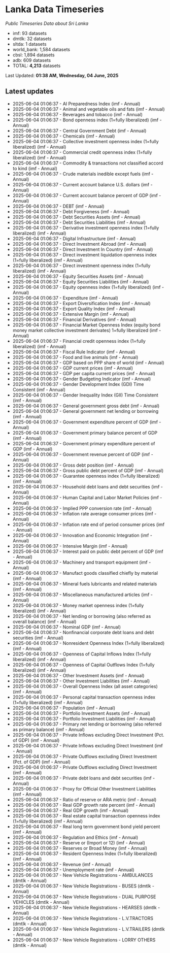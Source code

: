 # Lanka Data Timeseries
*Public Timeseries Data about Sri Lanka*

* imf: 93 datasets
* dmtlk: 32 datasets
* sltda: 1 datasets
* world_bank: 1,584 datasets
* cbsl: 1,894 datasets
* adb: 609 datasets
* TOTAL: **4,213** datasets

Last Updated: **01:38 AM, Wednesday, 04 June, 2025**

## Latest updates

* 2025-06-04 01:06:37 - AI Preparedness Index (imf - Annual)
* 2025-06-04 01:06:37 - Animal and vegetable oils and fats (imf - Annual)
* 2025-06-04 01:06:37 - Beverages and tobacco (imf - Annual)
* 2025-06-04 01:06:37 - Bond openness index (1=fully liberalized) (imf - Annual)
* 2025-06-04 01:06:37 - Central Government Debt (imf - Annual)
* 2025-06-04 01:06:37 - Chemicals (imf - Annual)
* 2025-06-04 01:06:37 - Collective investment openness index (1=fully liberalized) (imf - Annual)
* 2025-06-04 01:06:37 - Commercial credit openness index (1=fully liberalized) (imf - Annual)
* 2025-06-04 01:06:37 - Commodity & transactions not classified accord to kind (imf - Annual)
* 2025-06-04 01:06:37 - Crude materials inedible except fuels (imf - Annual)
* 2025-06-04 01:06:37 - Current account balance U.S. dollars (imf - Annual)
* 2025-06-04 01:06:37 - Current account balance percent of GDP (imf - Annual)
* 2025-06-04 01:06:37 - DEBT (imf - Annual)
* 2025-06-04 01:06:37 - Debt Forgiveness (imf - Annual)
* 2025-06-04 01:06:37 - Debt Securities Assets (imf - Annual)
* 2025-06-04 01:06:37 - Debt Securities Liabilities (imf - Annual)
* 2025-06-04 01:06:37 - Derivative investment openness index (1=fully liberalized) (imf - Annual)
* 2025-06-04 01:06:37 - Digital Infrastructure (imf - Annual)
* 2025-06-04 01:06:37 - Direct Investment Abroad (imf - Annual)
* 2025-06-04 01:06:37 - Direct Investment In Country (imf - Annual)
* 2025-06-04 01:06:37 - Direct investment liquidation openness index (1=fully liberalized) (imf - Annual)
* 2025-06-04 01:06:37 - Direct investment openness index (1=fully liberalized) (imf - Annual)
* 2025-06-04 01:06:37 - Equity Securities Assets (imf - Annual)
* 2025-06-04 01:06:37 - Equity Securities Liabilities (imf - Annual)
* 2025-06-04 01:06:37 - Equity openness index (1=fully liberalized) (imf - Annual)
* 2025-06-04 01:06:37 - Expenditure (imf - Annual)
* 2025-06-04 01:06:37 - Export Diversification Index (imf - Annual)
* 2025-06-04 01:06:37 - Export Quality Index (imf - Annual)
* 2025-06-04 01:06:37 - Extensive Margin (imf - Annual)
* 2025-06-04 01:06:37 - Financial Derivatives (imf - Annual)
* 2025-06-04 01:06:37 - Financial Market Openness Index (equity bond money market collective investment derivates) 1=fully liberalized (imf - Annual)
* 2025-06-04 01:06:37 - Financial credit openness index (1=fully liberalized) (imf - Annual)
* 2025-06-04 01:06:37 - Fiscal Rule Indicator (imf - Annual)
* 2025-06-04 01:06:37 - Food and live animals (imf - Annual)
* 2025-06-04 01:06:37 - GDP based on PPP share of world (imf - Annual)
* 2025-06-04 01:06:37 - GDP current prices (imf - Annual)
* 2025-06-04 01:06:37 - GDP per capita current prices (imf - Annual)
* 2025-06-04 01:06:37 - Gender Budgeting Indicator (imf - Annual)
* 2025-06-04 01:06:37 - Gender Development Index (GDI) Time Consistent (imf - Annual)
* 2025-06-04 01:06:37 - Gender Inequality Index (GII) Time Consistent (imf - Annual)
* 2025-06-04 01:06:37 - General government gross debt (imf - Annual)
* 2025-06-04 01:06:37 - General government net lending or borrowing (imf - Annual)
* 2025-06-04 01:06:37 - Government expenditure percent of GDP (imf - Annual)
* 2025-06-04 01:06:37 - Government primary balance percent of GDP (imf - Annual)
* 2025-06-04 01:06:37 - Government primary expenditure percent of GDP (imf - Annual)
* 2025-06-04 01:06:37 - Government revenue percent of GDP (imf - Annual)
* 2025-06-04 01:06:37 - Gross debt position (imf - Annual)
* 2025-06-04 01:06:37 - Gross public debt percent of GDP (imf - Annual)
* 2025-06-04 01:06:37 - Guarantee openness index (1=fully liberalized) (imf - Annual)
* 2025-06-04 01:06:37 - Household debt loans and debt securities (imf - Annual)
* 2025-06-04 01:06:37 - Human Capital and Labor Market Policies (imf - Annual)
* 2025-06-04 01:06:37 - Implied PPP conversion rate (imf - Annual)
* 2025-06-04 01:06:37 - Inflation rate average consumer prices (imf - Annual)
* 2025-06-04 01:06:37 - Inflation rate end of period consumer prices (imf - Annual)
* 2025-06-04 01:06:37 - Innovation and Economic Integration (imf - Annual)
* 2025-06-04 01:06:37 - Intensive Margin (imf - Annual)
* 2025-06-04 01:06:37 - Interest paid on public debt percent of GDP (imf - Annual)
* 2025-06-04 01:06:37 - Machinery and transport equipment (imf - Annual)
* 2025-06-04 01:06:37 - Manufact goods classified chiefly by material (imf - Annual)
* 2025-06-04 01:06:37 - Mineral fuels lubricants and related materials (imf - Annual)
* 2025-06-04 01:06:37 - Miscellaneous manufactured articles (imf - Annual)
* 2025-06-04 01:06:37 - Money market openness index (1=fully liberalized) (imf - Annual)
* 2025-06-04 01:06:37 - Net lending or borrowing (also referred as overall balance) (imf - Annual)
* 2025-06-04 01:06:37 - Nominal GDP (imf - Annual)
* 2025-06-04 01:06:37 - Nonfinancial corporate debt loans and debt securities (imf - Annual)
* 2025-06-04 01:06:37 - Nonresident Openness Index (1=fully liberalized) (imf - Annual)
* 2025-06-04 01:06:37 - Openness of Capital Inflows Index (1=fully liberalized) (imf - Annual)
* 2025-06-04 01:06:37 - Openness of Capital Outflows Index (1=fully liberalized) (imf - Annual)
* 2025-06-04 01:06:37 - Other Investment Assets (imf - Annual)
* 2025-06-04 01:06:37 - Other Investment Liabilities (imf - Annual)
* 2025-06-04 01:06:37 - Overall Openness Index (all asset categories) (imf - Annual)
* 2025-06-04 01:06:37 - Personal capital transaction openness index (1=fully liberalized) (imf - Annual)
* 2025-06-04 01:06:37 - Population (imf - Annual)
* 2025-06-04 01:06:37 - Portfolio Investment Assets (imf - Annual)
* 2025-06-04 01:06:37 - Portfolio Investment Liabilities (imf - Annual)
* 2025-06-04 01:06:37 - Primary net lending or borrowing (also referred as primary balance) (imf - Annual)
* 2025-06-04 01:06:37 - Private Inflows excluding Direct Investment (Pct. of GDP) (imf - Annual)
* 2025-06-04 01:06:37 - Private Inflows excluding Direct Investment (imf - Annual)
* 2025-06-04 01:06:37 - Private Outflows excluding Direct Investment (Pct. of GDP) (imf - Annual)
* 2025-06-04 01:06:37 - Private Outflows excluding Direct Investment (imf - Annual)
* 2025-06-04 01:06:37 - Private debt loans and debt securities (imf - Annual)
* 2025-06-04 01:06:37 - Proxy for Official Other Investment Liabilities (imf - Annual)
* 2025-06-04 01:06:37 - Ratio of reserve or ARA metric (imf - Annual)
* 2025-06-04 01:06:37 - Real GDP growth rate percent (imf - Annual)
* 2025-06-04 01:06:37 - Real GDP growth (imf - Annual)
* 2025-06-04 01:06:37 - Real estate capital transaction openness index (1=fully liberalized) (imf - Annual)
* 2025-06-04 01:06:37 - Real long term government bond yield percent (imf - Annual)
* 2025-06-04 01:06:37 - Regulation and Ethics (imf - Annual)
* 2025-06-04 01:06:37 - Reserve or (Import or 12) (imf - Annual)
* 2025-06-04 01:06:37 - Reserves or Broad Money (imf - Annual)
* 2025-06-04 01:06:37 - Resident Openness Index (1=fully liberalized) (imf - Annual)
* 2025-06-04 01:06:37 - Revenue (imf - Annual)
* 2025-06-04 01:06:37 - Unemployment rate (imf - Annual)
* 2025-06-04 01:06:37 - New Vehicle Registrations - AMBULANCES (dmtlk - Annual)
* 2025-06-04 01:06:37 - New Vehicle Registrations - BUSES (dmtlk - Annual)
* 2025-06-04 01:06:37 - New Vehicle Registrations - DUAL PURPOSE VEHICLES (dmtlk - Annual)
* 2025-06-04 01:06:37 - New Vehicle Registrations - HEARSES (dmtlk - Annual)
* 2025-06-04 01:06:37 - New Vehicle Registrations - L.V.TRACTORS (dmtlk - Annual)
* 2025-06-04 01:06:37 - New Vehicle Registrations - L.V.TRAILERS (dmtlk - Annual)
* 2025-06-04 01:06:37 - New Vehicle Registrations - LORRY OTHERS (dmtlk - Annual)